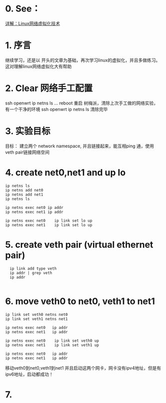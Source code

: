 # 0. See：
 [详解：Linux网络虚拟化技术](https://www.cnblogs.com/wxiaote/articles/10879327.html)
 
# 1. 序言
  继续学习，还是以 开头的文章为基础，再次学习linux的虚拟化，并且多做练习。这对理解linux网络虚拟化大有帮助
 
# 2. Clear 网络手工配置 
  ssh openwrt
  ip netns ls
  ...
  reboot
  重启 树梅派，清除上次手工做的网络实验，有一个干净的环境
  ssh openwrt
  ip netns ls
  清除完毕
  
# 3. 实验目标
  目标： 建立两个 network namespace, 并且链接起来，能互相ping 通，使用 veth pair链接网络空间

# 4. create net0,net1 and up lo
  
  ```
  ip netns ls
  ip netns add net0
  ip netns add net1
  ip netns ls
  
  ip netns exec net0 ip addr 
  ip netns exec net1 ip addr 
  
  ip netns exec net0    ip link set lo up
  ip netns exec net1    ip link set lo up
  
  ```
  
 # 5. create veth pair (virtual ethernet pair) 
 ```
   ip link add type veth
   ip addr | grep veth
   ip addr
   
 ```
 
 # 6. move veth0 to net0, veth1 to net1
 ```
 ip link set veth0 netns net0
 ip link set veth1 netns net1
 
 ip netns exec net0   ip addr
 ip netns exec net1   ip addr
 
 ip netns exec net0    ip link set veth0 up 
 ip netns exec net1    ip link set veth1 up
 
 ip netns exec net0   ip addr
 ip netns exec net1   ip addr
 ```
 移动veth0到net0,veth1到net1
 并且启动这两个网卡，网卡没有ipv4地址，但是有ipv6地址，启动都成功！
 
 # 7. 
 






